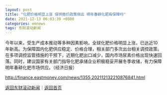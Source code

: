 ```yaml
---
layout: post
title: "化肥价格明显上涨 保供稳价政策频出 明年春耕化肥有保障吗"
date: 2021-12-13 06:03:39 +0800
categories: emnews
tags: 东财滚动新闻
---
```


今年以来，受生产成本推动等多种因素影响，全球化肥价格明显上涨，已达近10年新高。为保障国内化肥供应稳定、价格合理，相关部门多次出台相关调控政策。在多项调控监管措施的干预下，近期化肥出口减少，国内市场尿素价格出现快速回落。同时，建议国家有关部门指导化肥承储企业积极稳妥开展冬季收储，有力保障明年春耕化肥市场供应。（经济日报）

<http://finance.eastmoney.com/news/1355,202112132210876841.html>

[返回东财滚动新闻](//finews.withounder.com/emnews/)｜[返回首页](//finews.withounder.com/)
